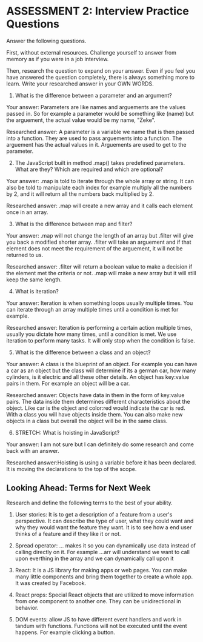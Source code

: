 # ASSESSMENT 2: Interview Practice Questions

Answer the following questions.

First, without external resources. Challenge yourself to answer from memory as if you were in a job interview.

Then, research the question to expand on your answer. Even if you feel you have answered the question completely, there is always something more to learn. Write your researched answer in your OWN WORDS.

1. What is the difference between a parameter and an argument?

Your answer: Parameters are like names and arguements are the values passed in. So for example a parameter would be something like (name) but the arguement, the actual value would be my name, "Zeke".

Researched answer: A parameter is a variable we name that is then passed into a function. They are used to pass arguements into a function. The arguement has the actual values in it. Arguements are used to get to the parameter. 

2. The JavaScript built in method .map() takes predefined parameters. What are they? Which are required and which are optional?

Your answer: .map is told to iterate through the whole array or string. It can also be told to manipulate each index for example multiply all the numbers by 2, and it will return all the numbers back multiplied by 2. 

Researched answer: .map will create a new array and it calls each element once in an array. 

3. What is the difference between map and filter?

Your answer: .map will not change the length of an array but .filter will give you back a modified shorter array. .filter will take an arguement and if that element does not meet the requirement of the arguement, it will not be returned to us. 

Researched answer: .filter will return a boolean value to make a decision if the element met the criteria or not. .map will make a new array but it will still keep the same length. 

4. What is iteration?

Your answer: Iteration is when something loops usually multiple times. You can iterate through an array multiple times until a condition is met for example. 

Researched answer: Iteration is performing a certain action multiple times, usually you dictate how many times, until a condition is met. We use iteration to perform many tasks. It will only stop when the condition is false. 

5. What is the difference between a class and an object?

Your answer: A class is the blueprint of an object. For example you can have a car as an object but the class will determine if its a german car, how many cylinders, is it electric and all these other details. An object has key:value pairs in them. For example an object will be a car. 

Researched answer: Objects have data in them in the form of key:value pairs. The data inside them determines different characteristics about the object. Like car is the object and color:red would indicate the car is red. With a class you will have objects inside them. You can also make new objects in a class but overall the object will be in the same class. 

6. STRETCH: What is hoisting in JavaScript?

Your answer: I am not sure but I can definitely do some research and come back with an answer. 

Researched answer:Hoisting is using a variable before it has been declared. It is moving the declarations to the top of the scope. 

## Looking Ahead: Terms for Next Week

Research and define the following terms to the best of your ability.

1. User stories: It is to get a description of a feature from a user's perspective. It can describe the type of user, what they could want and why they would want the feature they want. It is to see how a end user thinks of a feature and if they like it or not. 

2. Spread operator: ... makes it so you can dynamically use data instead of calling directly on it. For example ...arr will understand we want to call upon everthing in the array and we can dynamically call upon it

3. React: It is a JS library for making apps or web pages. You can make many little components and bring them together to create a whole app. It was created by Facebook.

4. React props: Special React objects that are utilized to move information from one component to another one. They can be unidirectional in behavior.

5. DOM events: allow JS to have different event handlers and work in tandum with functions. Functions will not be executed until the event happens. For example clicking a button.
